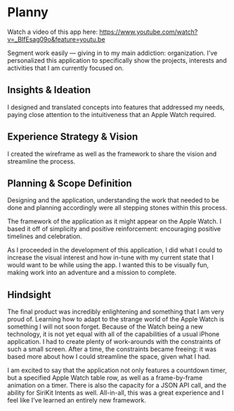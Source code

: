 # Planny

Watch a video of this app here: https://www.youtube.com/watch?v=_BIfEsag09o&feature=youtu.be

Segment work easily — giving in to my main addiction: organization. I’ve personalized this application to specifically show the projects, interests and activities that I am currently focused on.

## Insights & Ideation
I designed and translated concepts into features that addressed my needs, paying close attention to the intuitiveness that an Apple Watch required. 

## Experience Strategy & Vision
I created the wireframe as well as the framework to share the vision and streamline the process.

## Planning & Scope Definition
Designing and the application, understanding the work that needed to be done and planning accordingly were all stepping stones within this process.

The framework of the application as it might appear on the Apple Watch. I based it off of simplicity and positive reinforcement: encouraging positive timelines and celebration.

As I proceeded in the development of this application, I did what I could to increase the visual interest and how in-tune with my current state that I would want to be while using the app. I wanted this to be visually fun, making work into an adventure and a mission to complete. 


## Hindsight
The final product was incredibly enlightening and something that I am very proud of. Learning how to adapt to the strange world of the Apple Watch is something I will not soon forget. Because of the Watch being a new technology, it is not yet equal with all of the capabilities of a usual iPhone application. I had to create plenty of work-arounds with the constraints of such a small screen. After a time, the constraints became freeing: it was based more about how I could streamline the space, given what I had. 

I am excited to say that the application not only features a countdown timer, but a specified Apple Watch table row, as well as a frame-by-frame animation on a timer. There is also the capacity for a JSON API call, and the ability for SiriKit Intents as well. All-in-all, this was a great experience and I feel like I’ve learned an entirely new framework.
